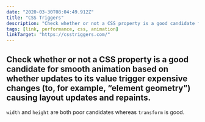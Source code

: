 ```yaml
---
date: "2020-03-30T08:04:49.912Z"
title: "CSS Triggers"
description: "Check whether or not a CSS property is a good candidate for smooth animation"
tags: [link, performance, css, animation]
linkTarget: "https://csstriggers.com/"
---
```

Check whether or not a CSS property is a good candidate for smooth animation based on whether updates to its value trigger expensive changes (to, for example, “element geometry”) causing layout updates and repaints.
---
`width` and `height` are both poor candidates whereas `transform` is good.
